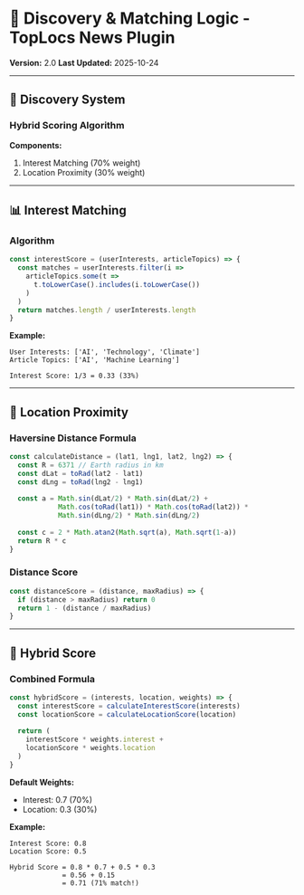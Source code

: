 # 🎯 Discovery & Matching Logic - TopLocs News Plugin

**Version:** 2.0
**Last Updated:** 2025-10-24

---

## 🧠 Discovery System

### Hybrid Scoring Algorithm

**Components:**
1. Interest Matching (70% weight)
2. Location Proximity (30% weight)

---

## 📊 Interest Matching

### Algorithm
```typescript
const interestScore = (userInterests, articleTopics) => {
  const matches = userInterests.filter(i => 
    articleTopics.some(t => 
      t.toLowerCase().includes(i.toLowerCase())
    )
  )
  return matches.length / userInterests.length
}
```

**Example:**
```
User Interests: ['AI', 'Technology', 'Climate']
Article Topics: ['AI', 'Machine Learning']

Interest Score: 1/3 = 0.33 (33%)
```

---

## 📍 Location Proximity

### Haversine Distance Formula
```typescript
const calculateDistance = (lat1, lng1, lat2, lng2) => {
  const R = 6371 // Earth radius in km
  const dLat = toRad(lat2 - lat1)
  const dLng = toRad(lng2 - lng1)
  
  const a = Math.sin(dLat/2) * Math.sin(dLat/2) +
            Math.cos(toRad(lat1)) * Math.cos(toRad(lat2)) *
            Math.sin(dLng/2) * Math.sin(dLng/2)
            
  const c = 2 * Math.atan2(Math.sqrt(a), Math.sqrt(1-a))
  return R * c
}
```

### Distance Score
```typescript
const distanceScore = (distance, maxRadius) => {
  if (distance > maxRadius) return 0
  return 1 - (distance / maxRadius)
}
```

---

## 🎯 Hybrid Score

### Combined Formula
```typescript
const hybridScore = (interests, location, weights) => {
  const interestScore = calculateInterestScore(interests)
  const locationScore = calculateLocationScore(location)
  
  return (
    interestScore * weights.interest +
    locationScore * weights.location
  )
}
```

**Default Weights:**
- Interest: 0.7 (70%)
- Location: 0.3 (30%)

**Example:**
```
Interest Score: 0.8
Location Score: 0.5

Hybrid Score = 0.8 * 0.7 + 0.5 * 0.3
             = 0.56 + 0.15
             = 0.71 (71% match!)
```


